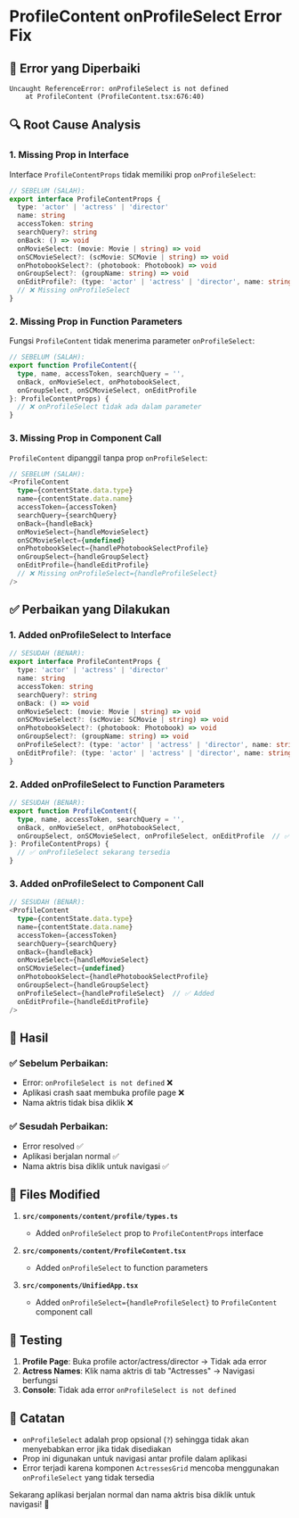 # ProfileContent onProfileSelect Error Fix

## 🎯 **Error yang Diperbaiki**
```
Uncaught ReferenceError: onProfileSelect is not defined
    at ProfileContent (ProfileContent.tsx:676:40)
```

## 🔍 **Root Cause Analysis**

### **1. Missing Prop in Interface**
Interface `ProfileContentProps` tidak memiliki prop `onProfileSelect`:
```typescript
// SEBELUM (SALAH):
export interface ProfileContentProps {
  type: 'actor' | 'actress' | 'director'
  name: string
  accessToken: string
  searchQuery?: string
  onBack: () => void
  onMovieSelect: (movie: Movie | string) => void
  onSCMovieSelect?: (scMovie: SCMovie | string) => void
  onPhotobookSelect?: (photobook: Photobook) => void
  onGroupSelect?: (groupName: string) => void
  onEditProfile?: (type: 'actor' | 'actress' | 'director', name: string) => void
  // ❌ Missing onProfileSelect
}
```

### **2. Missing Prop in Function Parameters**
Fungsi `ProfileContent` tidak menerima parameter `onProfileSelect`:
```typescript
// SEBELUM (SALAH):
export function ProfileContent({ 
  type, name, accessToken, searchQuery = '', 
  onBack, onMovieSelect, onPhotobookSelect, 
  onGroupSelect, onSCMovieSelect, onEditProfile 
}: ProfileContentProps) {
  // ❌ onProfileSelect tidak ada dalam parameter
}
```

### **3. Missing Prop in Component Call**
`ProfileContent` dipanggil tanpa prop `onProfileSelect`:
```typescript
// SEBELUM (SALAH):
<ProfileContent
  type={contentState.data.type}
  name={contentState.data.name}
  accessToken={accessToken}
  searchQuery={searchQuery}
  onBack={handleBack}
  onMovieSelect={handleMovieSelect}
  onSCMovieSelect={undefined}
  onPhotobookSelect={handlePhotobookSelectProfile}
  onGroupSelect={handleGroupSelect}
  onEditProfile={handleEditProfile}
  // ❌ Missing onProfileSelect={handleProfileSelect}
/>
```

## ✅ **Perbaikan yang Dilakukan**

### **1. Added onProfileSelect to Interface**
```typescript
// SESUDAH (BENAR):
export interface ProfileContentProps {
  type: 'actor' | 'actress' | 'director'
  name: string
  accessToken: string
  searchQuery?: string
  onBack: () => void
  onMovieSelect: (movie: Movie | string) => void
  onSCMovieSelect?: (scMovie: SCMovie | string) => void
  onPhotobookSelect?: (photobook: Photobook) => void
  onGroupSelect?: (groupName: string) => void
  onProfileSelect?: (type: 'actor' | 'actress' | 'director', name: string) => void  // ✅ Added
  onEditProfile?: (type: 'actor' | 'actress' | 'director', name: string) => void
}
```

### **2. Added onProfileSelect to Function Parameters**
```typescript
// SESUDAH (BENAR):
export function ProfileContent({ 
  type, name, accessToken, searchQuery = '', 
  onBack, onMovieSelect, onPhotobookSelect, 
  onGroupSelect, onSCMovieSelect, onProfileSelect, onEditProfile  // ✅ Added onProfileSelect
}: ProfileContentProps) {
  // ✅ onProfileSelect sekarang tersedia
}
```

### **3. Added onProfileSelect to Component Call**
```typescript
// SESUDAH (BENAR):
<ProfileContent
  type={contentState.data.type}
  name={contentState.data.name}
  accessToken={accessToken}
  searchQuery={searchQuery}
  onBack={handleBack}
  onMovieSelect={handleMovieSelect}
  onSCMovieSelect={undefined}
  onPhotobookSelect={handlePhotobookSelectProfile}
  onGroupSelect={handleGroupSelect}
  onProfileSelect={handleProfileSelect}  // ✅ Added
  onEditProfile={handleEditProfile}
/>
```

## 🚀 **Hasil**

### ✅ **Sebelum Perbaikan:**
- Error: `onProfileSelect is not defined` ❌
- Aplikasi crash saat membuka profile page ❌
- Nama aktris tidak bisa diklik ❌

### ✅ **Sesudah Perbaikan:**
- Error resolved ✅
- Aplikasi berjalan normal ✅
- Nama aktris bisa diklik untuk navigasi ✅

## 🔧 **Files Modified**

1. **`src/components/content/profile/types.ts`**
   - Added `onProfileSelect` prop to `ProfileContentProps` interface

2. **`src/components/content/ProfileContent.tsx`**
   - Added `onProfileSelect` to function parameters

3. **`src/components/UnifiedApp.tsx`**
   - Added `onProfileSelect={handleProfileSelect}` to `ProfileContent` component call

## 🎯 **Testing**

1. **Profile Page**: Buka profile actor/actress/director → Tidak ada error
2. **Actress Names**: Klik nama aktris di tab "Actresses" → Navigasi berfungsi
3. **Console**: Tidak ada error `onProfileSelect is not defined`

## 📝 **Catatan**

- `onProfileSelect` adalah prop opsional (`?`) sehingga tidak akan menyebabkan error jika tidak disediakan
- Prop ini digunakan untuk navigasi antar profile dalam aplikasi
- Error terjadi karena komponen `ActressesGrid` mencoba menggunakan `onProfileSelect` yang tidak tersedia

Sekarang aplikasi berjalan normal dan nama aktris bisa diklik untuk navigasi! 🎉
